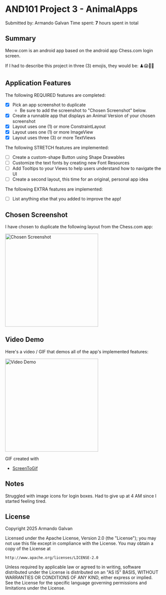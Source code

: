 <!-- (This is a comment) INSTRUCTIONS: Go through this page and fill out any **bolded** entries with their correct values.-->

# AND101 Project 3 - AnimalApps

Submitted by: Armando Galvan
Time spent: **7** hours spent in total

## Summary

Meow.com is an android app based on the android app Chess.com login screen. 

If I had to describe this project in three (3) emojis, they would be: ♟️😱😮‍💨

## Application Features

<!-- (This is a comment) Please be sure to change the [ ] to [x] for any features you completed.  If a feature is not checked [x], you might miss the points for that item! -->

The following REQUIRED features are completed:

- [X] Pick an app screenshot to duplicate
  - Be sure to add the screenshot to "Chosen Screenshot" below.
- [X] Create a runnable app that displays an Animal Version of your chosen screenshot
- [X] Layout uses one (1) or more ConstraintLayout
- [X] Layout uses one (1) or more ImageView
- [X] Layout uses three (3) or more TextViews

The following STRETCH features are implemented:

- [ ] Create a custom-shape Button using Shape Drawables
- [ ] Customize the text fonts by creating new Font Resources
- [ ] Add Tooltips to your Views to help users understand how to navigate the UI
- [ ] Create a second layout, this time for an original, personal app idea

The following EXTRA features are implemented:

- [ ] List anything else that you added to improve the app!

## Chosen Screenshot

I have chosen to duplicate the following layout from the Chess.com app:

<img src="https://i.imgur.com/QaARj9i.png" alt="Chosen Screenshot" width="300"/>


## Video Demo

Here's a video / GIF that demos all of the app's implemented features:

<img src="https://i.imgur.com/rdBbPOH.gif" alt="Video Demo" width="300"/>

GIF created with
- [ScreenToGif](https://www.screentogif.com/)



## Notes

Struggled with image icons for login boxes. Had to give up at 4 AM since I started feeling tired.

## License

Copyright 2025 Armando Galvan

Licensed under the Apache License, Version 2.0 (the "License");
you may not use this file except in compliance with the License.
You may obtain a copy of the License at

    http://www.apache.org/licenses/LICENSE-2.0

Unless required by applicable law or agreed to in writing, software
distributed under the License is distributed on an "AS IS" BASIS,
WITHOUT WARRANTIES OR CONDITIONS OF ANY KIND, either express or implied.
See the License for the specific language governing permissions and
limitations under the License.
